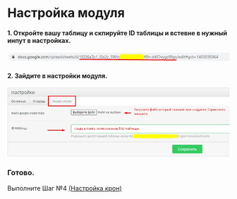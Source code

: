 # Настройка модуля




#### 1. Откройте вашу таблицу и скпируйте ID таблицы и встевне в нужный инпут в настройках.
![Step 1](images/table-id.jpg)
#### 2. Зайдите в настройки модуля.
![Step 2](images/setting.jpg)

### Готово.


Выполните Шаг №4  [(Настройка крон)](README.md)

